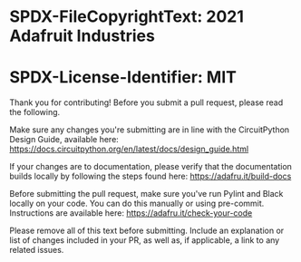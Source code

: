 # SPDX-FileCopyrightText: 2021 Adafruit Industries
#
# SPDX-License-Identifier: MIT

Thank you for contributing! Before you submit a pull request, please read the following.

Make sure any changes you're submitting are in line with the CircuitPython Design Guide, available here: https://docs.circuitpython.org/en/latest/docs/design_guide.html

If your changes are to documentation, please verify that the documentation builds locally by following the steps found here: https://adafru.it/build-docs

Before submitting the pull request, make sure you've run Pylint and Black locally on your code. You can do this manually or using pre-commit. Instructions are available here: https://adafru.it/check-your-code

Please remove all of this text before submitting. Include an explanation or list of changes included in your PR, as well as, if applicable, a link to any related issues.

